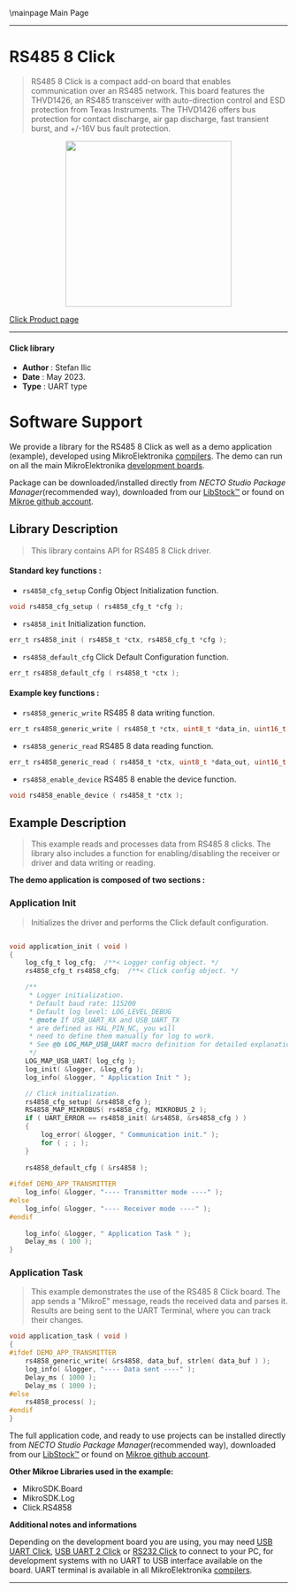 \mainpage Main Page

---
# RS485 8 Click

> RS485 8 Click is a compact add-on board that enables communication over an RS485 network. This board features the THVD1426, an RS485 transceiver with auto-direction control and ESD protection from Texas Instruments. The THVD1426 offers bus protection for contact discharge, air gap discharge, fast transient burst, and +/-16V bus fault protection.

<p align="center">
  <img src="https://download.mikroe.com/images/click_for_ide/rs4858_click.png" height=300px>
</p>

[Click Product page](https://www.mikroe.com/rs485-8-click)

---


#### Click library

- **Author**        : Stefan Ilic
- **Date**          : May 2023.
- **Type**          : UART type


# Software Support

We provide a library for the RS485 8 Click
as well as a demo application (example), developed using MikroElektronika
[compilers](https://www.mikroe.com/necto-studio).
The demo can run on all the main MikroElektronika [development boards](https://www.mikroe.com/development-boards).

Package can be downloaded/installed directly from *NECTO Studio Package Manager*(recommended way), downloaded from our [LibStock&trade;](https://libstock.mikroe.com) or found on [Mikroe github account](https://github.com/MikroElektronika/mikrosdk_click_v2/tree/master/clicks).

## Library Description

> This library contains API for RS485 8 Click driver.

#### Standard key functions :

- `rs4858_cfg_setup` Config Object Initialization function.
```c
void rs4858_cfg_setup ( rs4858_cfg_t *cfg );
```

- `rs4858_init` Initialization function.
```c
err_t rs4858_init ( rs4858_t *ctx, rs4858_cfg_t *cfg );
```

- `rs4858_default_cfg` Click Default Configuration function.
```c
err_t rs4858_default_cfg ( rs4858_t *ctx );
```

#### Example key functions :

- `rs4858_generic_write` RS485 8 data writing function.
```c
err_t rs4858_generic_write ( rs4858_t *ctx, uint8_t *data_in, uint16_t len );
```

- `rs4858_generic_read` RS485 8 data reading function.
```c
err_t rs4858_generic_read ( rs4858_t *ctx, uint8_t *data_out, uint16_t len );
```

- `rs4858_enable_device` RS485 8 enable the device function.
```c
void rs4858_enable_device ( rs4858_t *ctx );
```

## Example Description

> This example reads and processes data from RS485 8 clicks.
  The library also includes a function for enabling/disabling 
  the receiver or driver and data writing or reading.

**The demo application is composed of two sections :**

### Application Init

> Initializes the driver and performs the Click default configuration.

```c

void application_init ( void ) 
{
    log_cfg_t log_cfg;  /**< Logger config object. */
    rs4858_cfg_t rs4858_cfg;  /**< Click config object. */

    /** 
     * Logger initialization.
     * Default baud rate: 115200
     * Default log level: LOG_LEVEL_DEBUG
     * @note If USB_UART_RX and USB_UART_TX 
     * are defined as HAL_PIN_NC, you will 
     * need to define them manually for log to work. 
     * See @b LOG_MAP_USB_UART macro definition for detailed explanation.
     */
    LOG_MAP_USB_UART( log_cfg );
    log_init( &logger, &log_cfg );
    log_info( &logger, " Application Init " );

    // Click initialization.
    rs4858_cfg_setup( &rs4858_cfg );
    RS4858_MAP_MIKROBUS( rs4858_cfg, MIKROBUS_2 );
    if ( UART_ERROR == rs4858_init( &rs4858, &rs4858_cfg ) ) 
    {
        log_error( &logger, " Communication init." );
        for ( ; ; );
    }
    
    rs4858_default_cfg ( &rs4858 );
    
#ifdef DEMO_APP_TRANSMITTER
    log_info( &logger, "---- Transmitter mode ----" );
#else
    log_info( &logger, "---- Receiver mode ----" );
#endif 
    
    log_info( &logger, " Application Task " );
    Delay_ms ( 100 );
}

```

### Application Task

> This example demonstrates the use of the RS485 8 Click board.
  The app sends a "MikroE" message, reads the received data and parses it.
  Results are being sent to the UART Terminal, where you can track their changes.

```c
void application_task ( void ) 
{
#ifdef DEMO_APP_TRANSMITTER
    rs4858_generic_write( &rs4858, data_buf, strlen( data_buf ) );
    log_info( &logger, "---- Data sent ----" );
    Delay_ms ( 1000 );
    Delay_ms ( 1000 );
#else
    rs4858_process( );
#endif 
}
```

The full application code, and ready to use projects can be installed directly from *NECTO Studio Package Manager*(recommended way), downloaded from our [LibStock&trade;](https://libstock.mikroe.com) or found on [Mikroe github account](https://github.com/MikroElektronika/mikrosdk_click_v2/tree/master/clicks).

**Other Mikroe Libraries used in the example:**

- MikroSDK.Board
- MikroSDK.Log
- Click.RS4858

**Additional notes and informations**

Depending on the development board you are using, you may need
[USB UART Click](https://www.mikroe.com/usb-uart-click),
[USB UART 2 Click](https://www.mikroe.com/usb-uart-2-click) or
[RS232 Click](https://www.mikroe.com/rs232-click) to connect to your PC, for
development systems with no UART to USB interface available on the board. UART
terminal is available in all MikroElektronika
[compilers](https://shop.mikroe.com/compilers).

---
